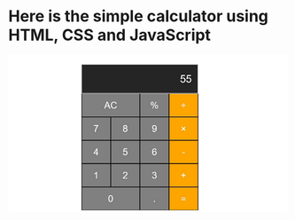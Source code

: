 # Here is the simple calculator using HTML, CSS and JavaScript
![Calculator](https://github.com/Harshita0201/calculator/blob/master/screenshot.jpg)
